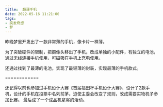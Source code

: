 ```yaml
---
title:  超薄手机
date: 2022-05-16 11:21:00
tags: 
- 突发奇想
- 梦
---
```


昨晚梦里开发出了一款非常薄的手机，像卡片一样薄。

为了突破硬件的限制，把摄像头移出了手机，改成单独的小配件，有独立的电池，通过无线连接手机使用，可磁吸在手机上充电使用。

还通过找到了最薄的电池，实现了最轻薄的封装，实现最薄的手机款式。

============

还记得以前也参加过手机设计大赛《首届福田杯手机设计大赛》，设计了2款手机，设计的手机在投票中名列前茅，迫使主委会改变了规则，改成需要实物机子参加比赛。 最后成了一个成品机拿奖的活动。



